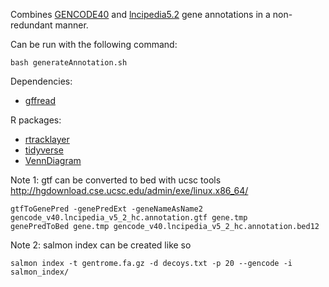 Combines [GENCODE40](https://www.gencodegenes.org/human/release_40.html) and [lncipedia5.2](https://lncipedia.org/) gene annotations in a non-redundant manner.

Can be run with the following command:

```
bash generateAnnotation.sh
```

Dependencies:
 - [gffread](http://ccb.jhu.edu/software/stringtie/gff.shtml)

R packages:
 - [rtracklayer](https://bioconductor.org/packages/release/bioc/html/rtracklayer.html)
 - [tidyverse](https://www.tidyverse.org/)
 - [VennDiagram](https://bmcbioinformatics.biomedcentral.com/articles/10.1186/1471-2105-12-35)



Note 1: gtf can be converted to bed with ucsc tools
http://hgdownload.cse.ucsc.edu/admin/exe/linux.x86_64/
```
gtfToGenePred -genePredExt -geneNameAsName2 gencode_v40.lncipedia_v5_2_hc.annotation.gtf gene.tmp
genePredToBed gene.tmp gencode_v40.lncipedia_v5_2_hc.annotation.bed12
```


Note 2: salmon index can be created like so

```
salmon index -t gentrome.fa.gz -d decoys.txt -p 20 --gencode -i salmon_index/
```
